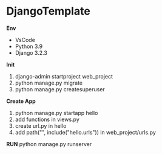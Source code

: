 # DjangoTemplate

**Env**
- VsCode
- Python 3.9
- Django 3.2.3

**Init**
1. django-admin startproject web_project
2. python manage.py migrate
3. python manage.py createsuperuser

**Create App**
1. python manage.py startapp hello
2. add functions in views.py
3. create url.py in hello
4. add path("", include("hello.urls")) in web_project/urls.py

**RUN**
python manage.py runserver
